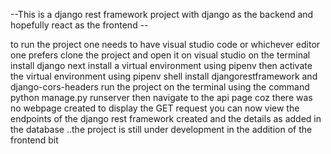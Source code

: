 --This is a django rest framework project with django as the backend and hopefully react as the frontend --

to run the project one needs to have visual studio code or whichever editor one prefers 
clone the project and open it on visual studio
on the terminal install django 
next install a virtual environment using pipenv then activate the virtual environment using pipenv shell
install djangorestframework and django-cors-headers
run the project on the terminal using the command python manage.py runserver
then navigate to the api page coz there was no webpage created to display the GET request 
you can now view the endpoints of the django rest framework created and the details as added in the database
..the project is still under development in the addition of the frontend bit
